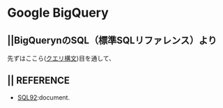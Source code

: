# Google BigQuery
## ||BigQuerynのSQL（標準SQLリファレンス）より

先ずはここら([クエリ構文](https://cloud.google.com/bigquery/docs/reference/standard-sql/query-syntax?hl=ja))目を通して、




## || REFERENCE
+ [SQL92](http://www.contrib.andrew.cmu.edu/~shadow/sql/sql1992.txt):document.


